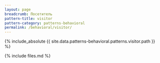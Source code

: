 ```yaml
---
layout: page
breadcrumb: Посетитель
pattern-title: visitor
pattern-category: patterns-behavioral
permalink: /behavioral/visitor/
---
```


{% include_absolute {{ site.data.patterns-behavioral.patterns.visitor.path }} %}

{% include files.md %}
